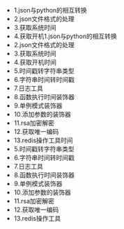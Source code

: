 - 1.json与python的相互转换
- 2.json文件格式的处理
- 3.获取系统时间
- 4.获取开机1.json与python的相互转换
- 2.json文件格式的处理
- 3.获取系统时间
- 4.获取开机时间
- 5.时间戳转字符串类型
- 6.字符串时间转时间戳
- 7.日志工具
- 8.函数执行时间装饰器
- 9.单例模式装饰器
- 10.添加参数的装饰器
- 11.rsa加密解密
- 12.获取唯一编码
- 13.redis操作工具时间
- 5.时间戳转字符串类型
- 6.字符串时间转时间戳
- 7.日志工具
- 8.函数执行时间装饰器
- 9.单例模式装饰器
- 10.添加参数的装饰器
- 11.rsa加密解密
- 12.获取唯一编码
- 13.redis操作工具